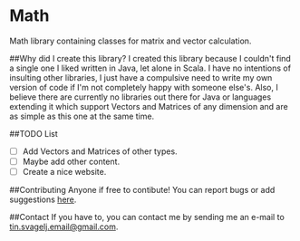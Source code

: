 # Math
Math library containing classes for matrix and vector calculation.

##Why did I create this library?
I created this library because I couldn't find a single one I liked written in Java, let alone in Scala.
I have no intentions of insulting other libraries, I just have a compulsive need to write my own version of code if
I'm not completely happy with someone else's. Also, I believe there are currently no libraries out there for Java or
languages extending it which support Vectors and Matrices of any dimension and are as simple as this one at the same time.

##TODO List
- [ ] Add Vectors and Matrices of other types.
- [ ] Maybe add other content.
- [ ] Create a nice website.

##Contributing
Anyone if free to contibute! You can report bugs or add suggestions [here](https://github.com/Caellian/Math/issues).

##Contact
If you have to, you can contact me by sending me an e-mail to tin.svagelj.email@gmail.com.
